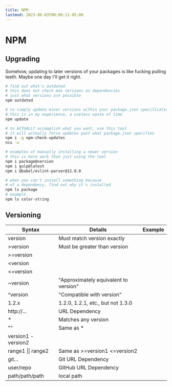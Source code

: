 ```yaml
---
title: NPM
lastmod: 2023-06-03T00:00:11-05:00
---
```

# NPM
## Upgrading
Somehow, updating to later versions of your packages is like fucking pulling teeth. Maybe one day I'll get it right.
```bash
# find out what's outdated
# this does not check max versions on dependencies
# just what versions are possible
npm outdated

# to simply update minor versions within your package.json specification
# this is in my experience, a useless waste of time
npm update

# to ACTUALLY accomplish what you want, use this tool
# it will actually force updates past what package.json specifies
npm i -g npm-check-updates
ncu -u

# examples of manually installing a newer version
# this is more work than just using the tool
npm i package@version
npm i gulp@latest
npm i @babel/eslint-parser@12.0.0

# when you can't install something because
# of a dependency, find out why it's installed
npm ls package
# example
npm ls color-string
```
## Versioning
| Syntax | Details | Example |
|---|---|---|
| version | Must match version exactly |  |
| >version | Must be greater than version |  |
| >=version |  |  |
| <version |  |  |
| <=version |  |  |
| ~version | "Approximately equivalent to version" |  |
| ^version | "Compatible with version" |  |
| 1.2.x | 1.2.0, 1.2.1, etc., but not 1.3.0 |  |
| http://... | URL Dependency |  |
| * | Matches any version |  |
| "" | Same as * |  |
| version1 - version2 |  |  |
| range1 \|\| range2 | Same as >=version1 <=version2 |  |
| git... | Git URL Dependency |  |
| user/repo | GitHub URL Dependency |  |
| path/path/path | local path |  |
